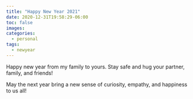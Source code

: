```yaml
---
title: "Happy New Year 2021"
date: 2020-12-31T19:58:29-06:00
toc: false
images:
categories:
  - personal
tags: 
  - newyear
---
```


Happy new year from my family to yours.  Stay safe and hug your partner, family, and friends!

May the next year bring a new sense of curiosity, empathy, and happiness to us all!